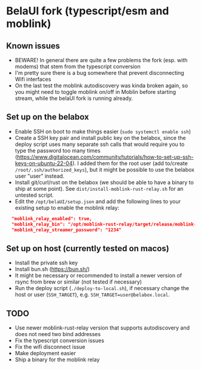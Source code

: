# BelaUI fork (typescript/esm and moblink)

## Known issues

- BEWARE! In general there are quite a few problems the fork (esp. with modems) that stem from the typescript conversion
- I'm pretty sure there is a bug somewhere that prevent disconnecting Wifi interfaces
- On the last test the moblink autodiscovery was kinda broken again, so you might need to toggle moblink on/off in Moblin before starting stream, while the belaUI fork is running already.

## Set up on the belabox

- Enable SSH on boot to make things easier (`sudo systemctl enable ssh`)
- Create a SSH key pair and install public key on the belabox, since the deploy script uses many separate ssh calls that would require you to type the password too many times (https://www.digitalocean.com/community/tutorials/how-to-set-up-ssh-keys-on-ubuntu-22-04). I added them for the root user (add to/create `/root/.ssh/authorized_keys`), but it might be possible to use the belabox user "user" instead.
- Install git/curl/rust on the belabox (we should be able to have a binary to ship at some point). See `dist/install-moblink-rust-relay.sh` for an untested script.
- Edit the `/opt/belaUI/setup.json` and add the following lines to your existing setup to enable the moblink relay:
```json
  "moblink_relay_enabled": true,
  "moblink_relay_bin": "/opt/moblink-rust-relay/target/release/moblink-rust-relay",
  "moblink_relay_streamer_password": "1234"
```

## Set up on host (currently tested on macos)

- Install the private ssh key
- Install bun.sh (https://bun.sh/)
- It might be necessary or recommended to install a newer version of rsync from brew or similar (not tested if necessary)
- Run the deploy script (`./deploy-to-local.sh`), if necessary change the host or user (`SSH_TARGET`), e.g. `SSH_TARGET=user@belabox.local`.

## TODO

- Use newer moblink-rust-relay version that supports autodiscovery and does not need two bind addresses
- Fix the typescript conversion issues
- Fix the wifi disconnect issue
- Make deployment easier
- Ship a binary for the moblink relay